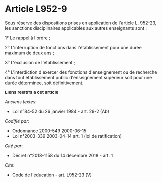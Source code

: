 # Article L952-9

Sous réserve des dispositions prises en application de l'article L. 952-23, les sanctions disciplinaires applicables aux
autres enseignants sont : 

1° Le rappel à l'ordre ; 

2° L'interruption de fonctions dans l'établissement pour une durée maximum de deux ans ; 

3° L'exclusion de l'établissement ; 

4° L'interdiction d'exercer des fonctions d'enseignement ou de recherche dans tout établissement public d'enseignement
supérieur soit pour une durée déterminée, soit définitivement.

**Liens relatifs à cet article**

_Anciens textes_:

  - Loi n°84-52 du 26 janvier 1984 - art. 29-2 (Ab)

_Codifié par_:

  - Ordonnance 2000-549 2000-06-15
  - Loi n°2003-339 2003-04-14 art. 1 (loi de ratification)

_Cité par_:

  - Décret n°2018-1158 du 14 décembre 2018 - art. 1

_Cite_:

  - Code de l'éducation - art. L952-23 (V)
